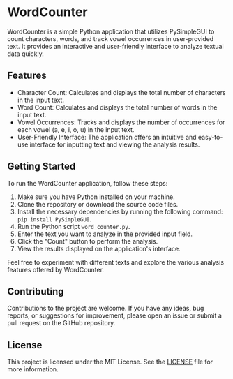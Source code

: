 # WordCounter

WordCounter is a simple Python application that utilizes PySimpleGUI to count characters, words, and track vowel occurrences in user-provided text. It provides an interactive and user-friendly interface to analyze textual data quickly.

## Features

- Character Count: Calculates and displays the total number of characters in the input text.
- Word Count: Calculates and displays the total number of words in the input text.
- Vowel Occurrences: Tracks and displays the number of occurrences for each vowel (a, e, i, o, u) in the input text.
- User-Friendly Interface: The application offers an intuitive and easy-to-use interface for inputting text and viewing the analysis results.

## Getting Started

To run the WordCounter application, follow these steps:

1. Make sure you have Python installed on your machine.
2. Clone the repository or download the source code files.
3. Install the necessary dependencies by running the following command: `pip install PySimpleGUI`.
4. Run the Python script `word_counter.py`.
5. Enter the text you want to analyze in the provided input field.
6. Click the "Count" button to perform the analysis.
7. View the results displayed on the application's interface.

Feel free to experiment with different texts and explore the various analysis features offered by WordCounter.

## Contributing

Contributions to the project are welcome. If you have any ideas, bug reports, or suggestions for improvement, please open an issue or submit a pull request on the GitHub repository.

## License

This project is licensed under the MIT License. See the [LICENSE](LICENSE) file for more information.
